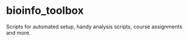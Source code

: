 # bioinfo_toolbox
Scripts for automated setup, handy analysis scripts, course assignments and more.
